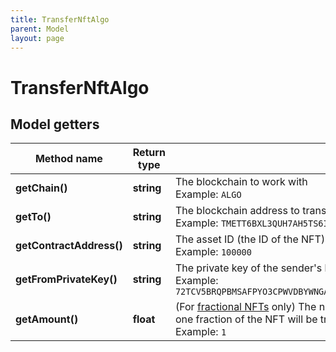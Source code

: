 ```yaml
---
title: TransferNftAlgo
parent: Model
layout: page
---
```


# TransferNftAlgo

## Model getters

Method name | Return type | Description | Notes
------------ | ------------- | ------------- | -------------
**getChain()** | **string** | The blockchain to work with <br>Example: `ALGO` |
**getTo()** | **string** | The blockchain address to transfer the NFT to <br>Example: `TMETT6BXL3QUH7AH5TS6IONU7LVTLKIGG54CFCNPMQXWGRIZFIESZBYWP4` |
**getContractAddress()** | **string** | The asset ID (the ID of the NFT) <br>Example: `100000` |
**getFromPrivateKey()** | **string** | The private key of the sender's blockchain address <br>Example: `72TCV5BRQPBMSAFPYO3CPWVDBYWNGAYNMTW5QHENOMQF7I6QLNMJWCJZ7A3V5YKD7QD6ZZPEHG2PV2ZVVEDDO6BCRGXWIL3DIUMSUCI` |
**getAmount()** | **float** | (For <a href="https://developer.algorand.org/docs/get-started/tokenization/nft/#fractional-nfts" target="_blank">fractional NFTs</a> only) The number of NFT fractions to transfer; if not set, defaults to 1, which means that one fraction of the NFT will be transferred <br>Example: `1` | [optional] [default to 1]


